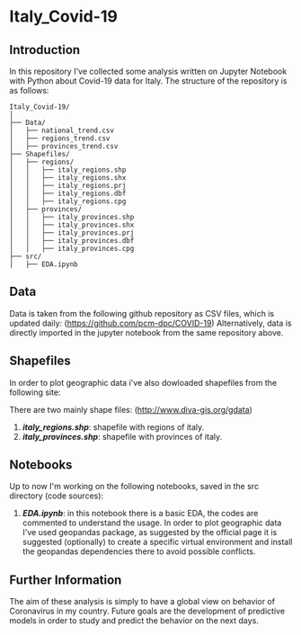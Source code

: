 # Italy_Covid-19

## Introduction
In this repository I've collected some analysis written on Jupyter Notebook with Python about Covid-19 data for Italy. 
The structure of the repository is as follows:

```
Italy_Covid-19/
│
├── Data/
│   ├── national_trend.csv
│   ├── regions_trend.csv
│   ├── provinces_trend.csv
├── Shapefiles/
│   ├── regions/
│   │   ├── italy_regions.shp
│   │   ├── italy_regions.shx
│   │   ├── italy_regions.prj
│   │   ├── italy_regions.dbf
│   │   ├── italy_regions.cpg
│   ├── provinces/
│   │   ├── italy_provinces.shp
│   │   ├── italy_provinces.shx
│   │   ├── italy_provinces.prj
│   │   ├── italy_provinces.dbf
│   │   ├── italy_provinces.cpg
├── src/
│   ├── EDA.ipynb
```

## Data
Data is taken from the following github repository as CSV files, which is updated daily:
(https://github.com/pcm-dpc/COVID-19)
Alternatively, data is directly imported in the jupyter notebook from the same repository above.

## Shapefiles
In order to plot geographic data i've also dowloaded shapefiles from the following site:

There are two mainly shape files: (http://www.diva-gis.org/gdata)

1. ***italy_regions.shp***: shapefile with regions of italy.
2. ***italy_provinces.shp***: shapefile with provinces of italy.


## Notebooks
Up to now I'm working on the following notebooks, saved in the src directory (code sources):

1. ***EDA.ipynb***: in this notebook there is a basic EDA, the codes are commented to understand the usage.
                    In order to plot geographic data I've used geopandas package, as suggested by the official page it is suggested
                    (optionally) to create a specific virtual environment and install the geopandas dependencies there to avoid
                    possible conflicts.

## Further Information

The aim of these analysis is simply to have a global view on behavior of Coronavirus in my country. Future goals are the development of predictive models in order to study and predict the behavior on the next days.


